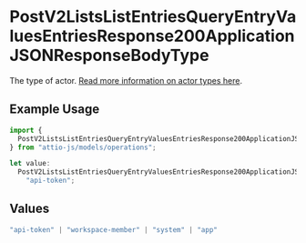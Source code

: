 # PostV2ListsListEntriesQueryEntryValuesEntriesResponse200ApplicationJSONResponseBodyType

The type of actor. [Read more information on actor types here](/docs/actors).

## Example Usage

```typescript
import {
  PostV2ListsListEntriesQueryEntryValuesEntriesResponse200ApplicationJSONResponseBodyType,
} from "attio-js/models/operations";

let value:
  PostV2ListsListEntriesQueryEntryValuesEntriesResponse200ApplicationJSONResponseBodyType =
    "api-token";
```

## Values

```typescript
"api-token" | "workspace-member" | "system" | "app"
```